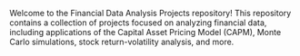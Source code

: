 Welcome to the Financial Data Analysis Projects repository! This repository contains a collection of projects focused on analyzing financial data, including applications of the Capital Asset Pricing Model (CAPM), Monte Carlo simulations, stock return-volatility analysis, and more.
